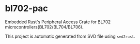 # bl702-pac

Embedded Rust's Peripheral Access Crate for BL702 microcontrollers(BL702/BL704/BL706).

This project is automatic generated from SVD file using `svd2rust`.
